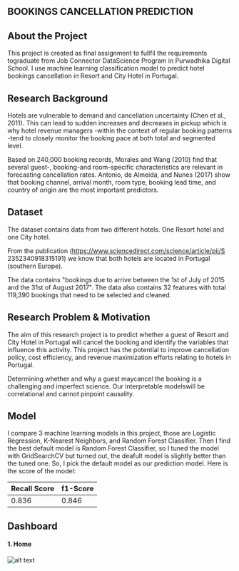 ## BOOKINGS CANCELLATION PREDICTION

About the Project
-----------------
This project is created as final assignment to fullfil the requirements tograduate from Job Connector DataScience Program in Purwadhika Digital
School. I use machine learning classification model to predict hotel bookings cancellation in Resort and City Hotel in Portugal.

Research Background
-----
Hotels are vulnerable to demand and cancellation uncertainty (Chen et al., 2011).
This can lead to sudden increases and decreases in pickup which is why hotel revenue managers -within the context of
regular booking patterns -tend to closely monitor the booking pace at both total and segmented level.

Based on 240,000 booking records, Morales and Wang (2010) find that several guest-, booking-and room-specific characteristics
are relevant in forecasting cancellation rates. Antonio, de Almeida, and Nunes (2017) show that booking channel, arrival month, room type, booking lead time, and country of origin are the most important predictors.

Dataset
----
The dataset contains data from two different hotels. One Resort hotel and one City hotel.

From the publication (https://www.sciencedirect.com/science/article/pii/S
2352340918315191) we know that both hotels are located in Portugal (southern Europe).

The data contains "bookings due to arrive between the
1st of July of 2015 and the 31st of August 2017". The data also contains 32 features with total 119,390
bookings that need to be selected and cleaned.

Research Problem & Motivation
----
The aim of this research project is to predict whether a guest of Resort and City Hotel in
Portugal will cancel the booking and identify the variables that influence this activity. This
project has the potential to improve cancellation policy, cost efficiency, and
revenue maximization efforts relating to hotels in Portugal.

Determining whether and why a guest maycancel the booking is a challenging and
imperfect science. Our interpretable modelswill be correlational and cannot pinpoint causality.

Model
-----
I compare 3 machine learning models in this project, those are Logistic Regression, K-Nearest Neighbors, and Random Forest Classifier. Then I find the best default model is Random Forest Classifier, so I tuned the model with GridSearchCV but turned out, the deafult model is slightly better than the tuned one. So, I pick the default model as our prediction model. Here is the score of the model:

| Recall Score | f1-Score |
|--------------|----------|
|        0.836 |    0.846 |

Dashboard
---
#### 1. Home
![alt text](https://github.com/rifkimputra/FINAL_PROJECT/tree/master/dashboard/static/images/home.png)
